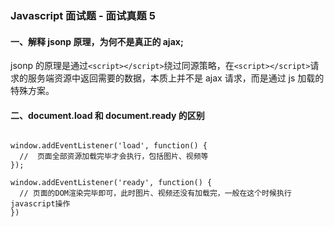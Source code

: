 ### Javascript 面试题 - 面试真题 5

#### 一、解释 jsonp 原理，为何不是真正的 ajax;

jsonp 的原理是通过`<script></script>`绕过同源策略，在`<script></script>`请求的服务端资源中返回需要的数据，本质上并不是 ajax 请求，而是通过 js 加载的特殊方案。

#### 二、document.load 和 document.ready 的区别

```

window.addEventListener('load', function() {
  //  页面全部资源加载完毕才会执行，包括图片、视频等
});

window.addEventListener('ready', function() {
  // 页面的DOM渲染完毕即可，此时图片、视频还没有加载完，一般在这个时候执行javascript操作
})

```
